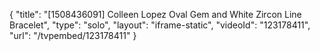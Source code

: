{
    "title": "[1508436091] Colleen Lopez Oval Gem and White Zircon Line Bracelet",
    "type": "solo",
    "layout": "iframe-static",
    "videoId": "123178411",
    "url": "\/tvpembed\/123178411"
}